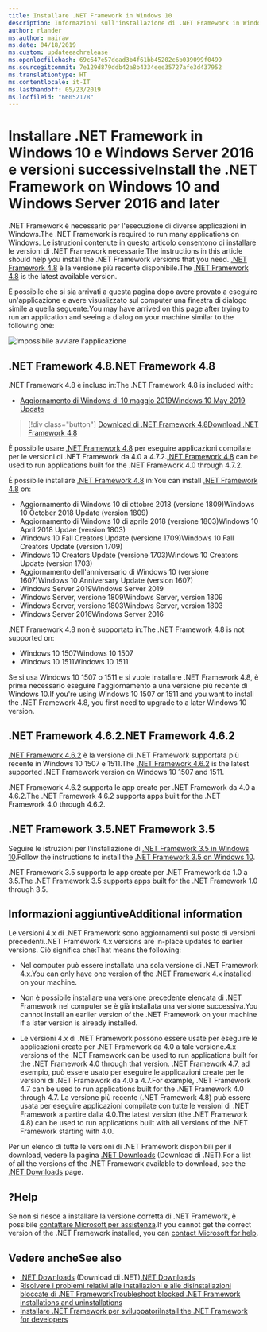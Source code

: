 ```yaml
---
title: Installare .NET Framework in Windows 10
description: Informazioni sull'installazione di .NET Framework in Windows 10 o Windows Server 2016.
author: rlander
ms.author: mairaw
ms.date: 04/18/2019
ms.custom: updateeachrelease
ms.openlocfilehash: 69c647e57dead3b4f61bb45202c6b039099f0499
ms.sourcegitcommit: 7e129d879ddb42a8b4334eee35727afe3d437952
ms.translationtype: HT
ms.contentlocale: it-IT
ms.lasthandoff: 05/23/2019
ms.locfileid: "66052178"
---
```

# <a name="install-the-net-framework-on-windows-10-and-windows-server-2016-and-later"></a><span data-ttu-id="2f339-103">Installare .NET Framework in Windows 10 e Windows Server 2016 e versioni successive</span><span class="sxs-lookup"><span data-stu-id="2f339-103">Install the .NET Framework on Windows 10 and Windows Server 2016 and later</span></span>

<span data-ttu-id="2f339-104">.NET Framework è necessario per l'esecuzione di diverse applicazioni in Windows.</span><span class="sxs-lookup"><span data-stu-id="2f339-104">The .NET Framework is required to run many applications on Windows.</span></span> <span data-ttu-id="2f339-105">Le istruzioni contenute in questo articolo consentono di installare le versioni di .NET Framework necessarie.</span><span class="sxs-lookup"><span data-stu-id="2f339-105">The instructions in this article should help you install the .NET Framework versions that you need.</span></span> <span data-ttu-id="2f339-106">[.NET Framework 4.8](https://github.com/Microsoft/dotnet/tree/master/releases/net48) è la versione più recente disponibile.</span><span class="sxs-lookup"><span data-stu-id="2f339-106">The [.NET Framework 4.8](https://github.com/Microsoft/dotnet/tree/master/releases/net48) is the latest available version.</span></span>

<span data-ttu-id="2f339-107">È possibile che si sia arrivati a questa pagina dopo avere provato a eseguire un'applicazione e avere visualizzato sul computer una finestra di dialogo simile a quella seguente:</span><span class="sxs-lookup"><span data-stu-id="2f339-107">You may have arrived on this page after trying to run an application and seeing a dialog on your machine similar to the following one:</span></span>

![Impossibile avviare l'applicazione](./media/this-application-could-not-be-started.png)

## <a name="net-framework-48"></a><span data-ttu-id="2f339-109">.NET Framework 4.8</span><span class="sxs-lookup"><span data-stu-id="2f339-109">.NET Framework 4.8</span></span>

<span data-ttu-id="2f339-110">.NET Framework 4.8 è incluso in:</span><span class="sxs-lookup"><span data-stu-id="2f339-110">The .NET Framework 4.8 is included with:</span></span>

* [<span data-ttu-id="2f339-111">Aggiornamento di Windows di 10 maggio 2019</span><span class="sxs-lookup"><span data-stu-id="2f339-111">Windows 10 May 2019 Update</span></span>](https://support.microsoft.com/help/4028685/windows-10-get-the-update)

> [!div class="button"]
> [<span data-ttu-id="2f339-112">Download di .NET Framework 4.8</span><span class="sxs-lookup"><span data-stu-id="2f339-112">Download .NET Framework 4.8</span></span>](https://dotnet.microsoft.com/download/dotnet-framework/net48)

<span data-ttu-id="2f339-113">È possibile usare [.NET Framework 4.8](https://dotnet.microsoft.com/download/dotnet-framework/net48) per eseguire applicazioni compilate per le versioni di .NET Framework da 4.0 a 4.7.2.</span><span class="sxs-lookup"><span data-stu-id="2f339-113">[.NET Framework 4.8](https://dotnet.microsoft.com/download/dotnet-framework/net48) can be used to run applications built for the .NET Framework 4.0 through 4.7.2.</span></span>

<span data-ttu-id="2f339-114">È possibile installare [.NET Framework 4.8](https://dotnet.microsoft.com/download/dotnet-framework/net48) in:</span><span class="sxs-lookup"><span data-stu-id="2f339-114">You can install [.NET Framework 4.8](https://dotnet.microsoft.com/download/dotnet-framework/net48) on:</span></span>

* <span data-ttu-id="2f339-115">Aggiornamento di Windows 10 di ottobre 2018 (versione 1809)</span><span class="sxs-lookup"><span data-stu-id="2f339-115">Windows 10 October 2018 Update (version 1809)</span></span>
* <span data-ttu-id="2f339-116">Aggiornamento di Windows 10 di aprile 2018 (versione 1803)</span><span class="sxs-lookup"><span data-stu-id="2f339-116">Windows 10 April 2018 Updae (version 1803)</span></span>
* <span data-ttu-id="2f339-117">Windows 10 Fall Creators Update (versione 1709)</span><span class="sxs-lookup"><span data-stu-id="2f339-117">Windows 10 Fall Creators Update (version 1709)</span></span>
* <span data-ttu-id="2f339-118">Windows 10 Creators Update (versione 1703)</span><span class="sxs-lookup"><span data-stu-id="2f339-118">Windows 10 Creators Update (version 1703)</span></span>
* <span data-ttu-id="2f339-119">Aggiornamento dell'anniversario di Windows 10 (versione 1607)</span><span class="sxs-lookup"><span data-stu-id="2f339-119">Windows 10 Anniversary Update (version 1607)</span></span>
* <span data-ttu-id="2f339-120">Windows Server 2019</span><span class="sxs-lookup"><span data-stu-id="2f339-120">Windows Server 2019</span></span>
* <span data-ttu-id="2f339-121">Windows Server, versione 1809</span><span class="sxs-lookup"><span data-stu-id="2f339-121">Windows Server, version 1809</span></span>
* <span data-ttu-id="2f339-122">Windows Server, versione 1803</span><span class="sxs-lookup"><span data-stu-id="2f339-122">Windows Server, version 1803</span></span>
* <span data-ttu-id="2f339-123">Windows Server 2016</span><span class="sxs-lookup"><span data-stu-id="2f339-123">Windows Server 2016</span></span>

<span data-ttu-id="2f339-124">.NET Framework 4.8 non è supportato in:</span><span class="sxs-lookup"><span data-stu-id="2f339-124">The .NET Framework 4.8 is not supported on:</span></span>

* <span data-ttu-id="2f339-125">Windows 10 1507</span><span class="sxs-lookup"><span data-stu-id="2f339-125">Windows 10 1507</span></span>
* <span data-ttu-id="2f339-126">Windows 10 1511</span><span class="sxs-lookup"><span data-stu-id="2f339-126">Windows 10 1511</span></span>

<span data-ttu-id="2f339-127">Se si usa Windows 10 1507 o 1511 e si vuole installare .NET Framework 4.8, è prima necessario eseguire l'aggiornamento a una versione più recente di Windows 10.</span><span class="sxs-lookup"><span data-stu-id="2f339-127">If you're using Windows 10 1507 or 1511 and you want to install the .NET Framework 4.8, you first need to upgrade to a later Windows 10 version.</span></span>

## <a name="net-framework-462"></a><span data-ttu-id="2f339-128">.NET Framework 4.6.2</span><span class="sxs-lookup"><span data-stu-id="2f339-128">.NET Framework 4.6.2</span></span>

<span data-ttu-id="2f339-129">[.NET Framework 4.6.2](https://www.microsoft.com/download/details.aspx?id=53345) è la versione di .NET Framework supportata più recente in Windows 10 1507 e 1511.</span><span class="sxs-lookup"><span data-stu-id="2f339-129">The [.NET Framework 4.6.2](https://www.microsoft.com/download/details.aspx?id=53345) is the latest supported .NET Framework version on Windows 10 1507 and 1511.</span></span>

<span data-ttu-id="2f339-130">.NET Framework 4.6.2 supporta le app create per .NET Framework da 4.0 a 4.6.2.</span><span class="sxs-lookup"><span data-stu-id="2f339-130">The .NET Framework 4.6.2 supports apps built for the .NET Framework 4.0 through 4.6.2.</span></span>

## <a name="net-framework-35"></a><span data-ttu-id="2f339-131">.NET Framework 3.5</span><span class="sxs-lookup"><span data-stu-id="2f339-131">.NET Framework 3.5</span></span>

<span data-ttu-id="2f339-132">Seguire le istruzioni per l'installazione di [.NET Framework 3.5 in Windows 10](dotnet-35-windows-10.md).</span><span class="sxs-lookup"><span data-stu-id="2f339-132">Follow the instructions to install the [.NET Framework 3.5 on Windows 10](dotnet-35-windows-10.md).</span></span>

<span data-ttu-id="2f339-133">.NET Framework 3.5 supporta le app create per .NET Framework da 1.0 a 3.5.</span><span class="sxs-lookup"><span data-stu-id="2f339-133">The .NET Framework 3.5 supports apps built for the .NET Framework 1.0 through 3.5.</span></span>

## <a name="additional-information"></a><span data-ttu-id="2f339-134">Informazioni aggiuntive</span><span class="sxs-lookup"><span data-stu-id="2f339-134">Additional information</span></span>

<span data-ttu-id="2f339-135">Le versioni 4.x di .NET Framework sono aggiornamenti sul posto di versioni precedenti.</span><span class="sxs-lookup"><span data-stu-id="2f339-135">.NET Framework 4.x versions are in-place updates to earlier versions.</span></span> <span data-ttu-id="2f339-136">Ciò significa che:</span><span class="sxs-lookup"><span data-stu-id="2f339-136">That means the following:</span></span>

- <span data-ttu-id="2f339-137">Nel computer può essere installata una sola versione di .NET Framework 4.x.</span><span class="sxs-lookup"><span data-stu-id="2f339-137">You can only have one version of the .NET Framework 4.x installed on your machine.</span></span>

- <span data-ttu-id="2f339-138">Non è possibile installare una versione precedente elencata di .NET Framework nel computer se è già installata una versione successiva.</span><span class="sxs-lookup"><span data-stu-id="2f339-138">You cannot install an earlier version of the .NET Framework on your machine if a later version is already installed.</span></span>

- <span data-ttu-id="2f339-139">Le versioni 4.x di .NET Framework possono essere usate per eseguire le applicazioni create per .NET Framework da 4.0 a tale versione.</span><span class="sxs-lookup"><span data-stu-id="2f339-139">4.x versions of the .NET Framework can be used to run applications built for the .NET Framework 4.0 through that version.</span></span> <span data-ttu-id="2f339-140">.NET Framework 4.7, ad esempio, può essere usato per eseguire le applicazioni create per le versioni di .NET Framework da 4.0 a 4.7.</span><span class="sxs-lookup"><span data-stu-id="2f339-140">For example, .NET Framework 4.7 can be used to run applications built for the .NET Framework 4.0 through 4.7.</span></span> <span data-ttu-id="2f339-141">La versione più recente (.NET Framework 4.8) può essere usata per eseguire applicazioni compilate con tutte le versioni di .NET Framework a partire dalla 4.0.</span><span class="sxs-lookup"><span data-stu-id="2f339-141">The latest version (the .NET Framework 4.8) can be used to run applications built with all versions of the .NET Framework starting with 4.0.</span></span>

<span data-ttu-id="2f339-142">Per un elenco di tutte le versioni di .NET Framework disponibili per il download, vedere la pagina [.NET Downloads](https://www.microsoft.com/net/download?utm_source=ms-docs&utm_medium=referral) (Download di .NET).</span><span class="sxs-lookup"><span data-stu-id="2f339-142">For a list of all the versions of the .NET Framework available to download, see the [.NET Downloads](https://www.microsoft.com/net/download?utm_source=ms-docs&utm_medium=referral) page.</span></span>

## <a name="help"></a><span data-ttu-id="2f339-143">?</span><span class="sxs-lookup"><span data-stu-id="2f339-143">Help</span></span>

<span data-ttu-id="2f339-144">Se non si riesce a installare la versione corretta di .NET Framework, è possibile [contattare Microsoft per assistenza](mailto:dotnet-install-help@service.microsoft.com?subject=Install-Help).</span><span class="sxs-lookup"><span data-stu-id="2f339-144">If you cannot get the correct version of the .NET Framework installed, you can [contact Microsoft for help](mailto:dotnet-install-help@service.microsoft.com?subject=Install-Help).</span></span>

## <a name="see-also"></a><span data-ttu-id="2f339-145">Vedere anche</span><span class="sxs-lookup"><span data-stu-id="2f339-145">See also</span></span>

- <span data-ttu-id="2f339-146">[.NET Downloads](https://www.microsoft.com/net/download?utm_source=ms-docs&utm_medium=referral) (Download di .NET)</span><span class="sxs-lookup"><span data-stu-id="2f339-146">[.NET Downloads](https://www.microsoft.com/net/download?utm_source=ms-docs&utm_medium=referral)</span></span>
- [<span data-ttu-id="2f339-147">Risolvere i problemi relativi alle installazioni e alle disinstallazioni bloccate di .NET Framework</span><span class="sxs-lookup"><span data-stu-id="2f339-147">Troubleshoot blocked .NET Framework installations and uninstallations</span></span>](troubleshoot-blocked-installations-and-uninstallations.md)
- [<span data-ttu-id="2f339-148">Installare .NET Framework per sviluppatori</span><span class="sxs-lookup"><span data-stu-id="2f339-148">Install the .NET Framework for developers</span></span>](guide-for-developers.md)
